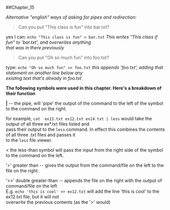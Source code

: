 ##Chapter_15

*Alternative "english" ways of asking for pipes and redirection:*

>Can you put "This class is fun" into bar.txt?

yes I can: `echo "This class is fun" > bar.txt` *This writes "This class if fun" to 'bar.txt', and overwrites anything* <br/>
*that was in there previously*

>Can you put "Oh so much fun" into foo.txt?

type: `echo "Oh so much fun" >> foo.txt` *this appends 'foo.txt', adding that statement on another line below any* <br/>
*existing text that's already in foo.txt*

**The following symbols were used in this chapter.  Here's a breakdown of their function**

**|** -- the pipe, will 'pipe' the output of the command to the left of the symbol to the command on the right.

  for example, `cat  ex13.txt ex12.txt ex14.txt | less` would take the output of all three ex*.txt files listed and <br/>
  pass their output to the `less` command.  In effect this combines the contents of all three .txt files and passes it<br/>
  to the `less` file viewer.

< the less-than symbol will pass the input from the right side of the symbol to the command on the left.

'>' greater than -- gives the output from the command/file on the left to the file on the right.

'>>' double greater-than -- appends the file on the right with the output of command/file on the left
  <br/>E.g. `echo 'this is cool' >> ex12.txt` will add the line 'this is cool' to the ex12.txt file, but it will not <br/>
  overwrite the previous contents (as the '>' would)
